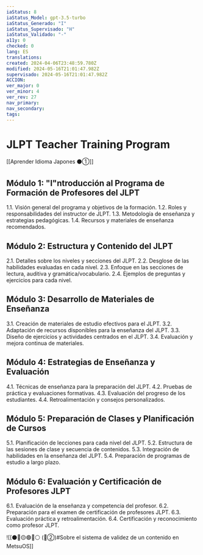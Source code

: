 ```yaml
---
iaStatus: 8
iaStatus_Model: gpt-3.5-turbo
iaStatus_Generado: "I"
iaStatus_Supervisado: "H"
iaStatus_Validado: "-"
a11y: 0
checked: 0
lang: ES
translations: 
created: 2024-04-06T23:48:59.780Z
modified: 2024-05-16T21:01:47.982Z
supervisado: 2024-05-16T21:01:47.982Z
ACCION: 
ver_major: 0
ver_minor: 4
ver_rev: 27
nav_primary: 
nav_secondary: 
tags:
---
```

# JLPT Teacher Training Program

[[Aprender Idioma Japones ⚫①]]

## Módulo 1: "I"ntroducción al Programa de Formación de Profesores del JLPT

1.1. Visión general del programa y objetivos de la formación.
1.2. Roles y responsabilidades del instructor de JLPT.
1.3. Metodología de enseñanza y estrategias pedagógicas.
1.4. Recursos y materiales de enseñanza recomendados.

## Módulo 2: Estructura y Contenido del JLPT

2.1. Detalles sobre los niveles y secciones del JLPT.
2.2. Desglose de las habilidades evaluadas en cada nivel.
2.3. Enfoque en las secciones de lectura, auditiva y gramática/vocabulario.
2.4. Ejemplos de preguntas y ejercicios para cada nivel.

## Módulo 3: Desarrollo de Materiales de Enseñanza

3.1. Creación de materiales de estudio efectivos para el JLPT.
3.2. Adaptación de recursos disponibles para la enseñanza del JLPT.
3.3. Diseño de ejercicios y actividades centrados en el JLPT.
3.4. Evaluación y mejora continua de materiales.

## Módulo 4: Estrategias de Enseñanza y Evaluación

4.1. Técnicas de enseñanza para la preparación del JLPT.
4.2. Pruebas de práctica y evaluaciones formativas.
4.3. Evaluación del progreso de los estudiantes.
4.4. Retroalimentación y consejos personalizados.

## Módulo 5: Preparación de Clases y Planificación de Cursos

5.1. Planificación de lecciones para cada nivel del JLPT.
5.2. Estructura de las sesiones de clase y secuencia de contenidos.
5.3. Integración de habilidades en la enseñanza del JLPT.
5.4. Preparación de programas de estudio a largo plazo.

## Módulo 6: Evaluación y Certificación de Profesores JLPT

6.1. Evaluación de la enseñanza y competencia del profesor.
6.2. Preparación para el examen de certificación de profesores JLPT.
6.3. Evaluación práctica y retroalimentación.
6.4. Certificación y reconocimiento como profesor JLPT.

![[⚫🔴🟡🟢🔵⚪ (🔴②)#Sobre el sistema de validez de un contenido en MetsuOS]]



